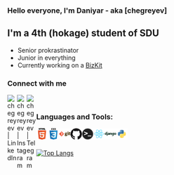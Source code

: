 ### Hello everyone, I'm Daniyar - aka [chegreyev]

## I'm a 4th (hokage) student of SDU
- Senior prokrastinator
- Junior in everything
- Currently working on a [BizKit][website]

### Connect with me
[<img align="left" alt="chegreyev | LinkedIn" width="22px" src="https://cdn.jsdelivr.net/npm/simple-icons@v3/icons/linkedin.svg" />][linkedin]
[<img align="left" alt="chegreyev | Instagram" width="22px" src="https://cdn.jsdelivr.net/npm/simple-icons@v3/icons/instagram.svg" />][instagram]
[<img align="left" alt="chegreyev | Telegram" width="22px" src="https://cdn.jsdelivr.net/npm/simple-icons@3.13.0/icons/telegram.svg" />][telegram]


<br />

### Languages and Tools:
<img align="left" alt="HTML5" width="26px" src="https://raw.githubusercontent.com/github/explore/80688e429a7d4ef2fca1e82350fe8e3517d3494d/topics/html/html.png" />
<img align="left" alt="CSS3" width="26px" src="https://raw.githubusercontent.com/github/explore/80688e429a7d4ef2fca1e82350fe8e3517d3494d/topics/css/css.png" />
<img align="left" alt="Git" width="26px" src="https://raw.githubusercontent.com/github/explore/80688e429a7d4ef2fca1e82350fe8e3517d3494d/topics/git/git.png" />
<img align="left" alt="GitHub" width="26px" src="https://raw.githubusercontent.com/github/explore/78df643247d429f6cc873026c0622819ad797942/topics/github/github.png" />
<img align="left" alt="Terminal" width="26px" src="https://raw.githubusercontent.com/github/explore/80688e429a7d4ef2fca1e82350fe8e3517d3494d/topics/terminal/terminal.png" />
<img align="left" alt="React" width="26px" src="https://raw.githubusercontent.com/github/explore/80688e429a7d4ef2fca1e82350fe8e3517d3494d/topics/react/react.png" />
<img align="left" alt="Django" width="26px" src="https://raw.githubusercontent.com/github/explore/80688e429a7d4ef2fca1e82350fe8e3517d3494d/topics/django/django.png" />
<img align="left" alt="Python" width="26px" src="https://raw.githubusercontent.com/github/explore/80688e429a7d4ef2fca1e82350fe8e3517d3494d/topics/python/python.png" />
<br />
<br />

[![Top Langs](https://github-readme-stats.vercel.app/api/top-langs/?username=chegreyev)](https://github.com/anuraghazra/github-readme-stats)

[website]: https://kit.systems/#/
[linkedin]: https://www.linkedin.com/in/daniyar-chegreyev-0157901a2/
[instagram]: https://www.instagram.com/chegreyev_/
[telegram]: https://telegram.me/chegreyev
